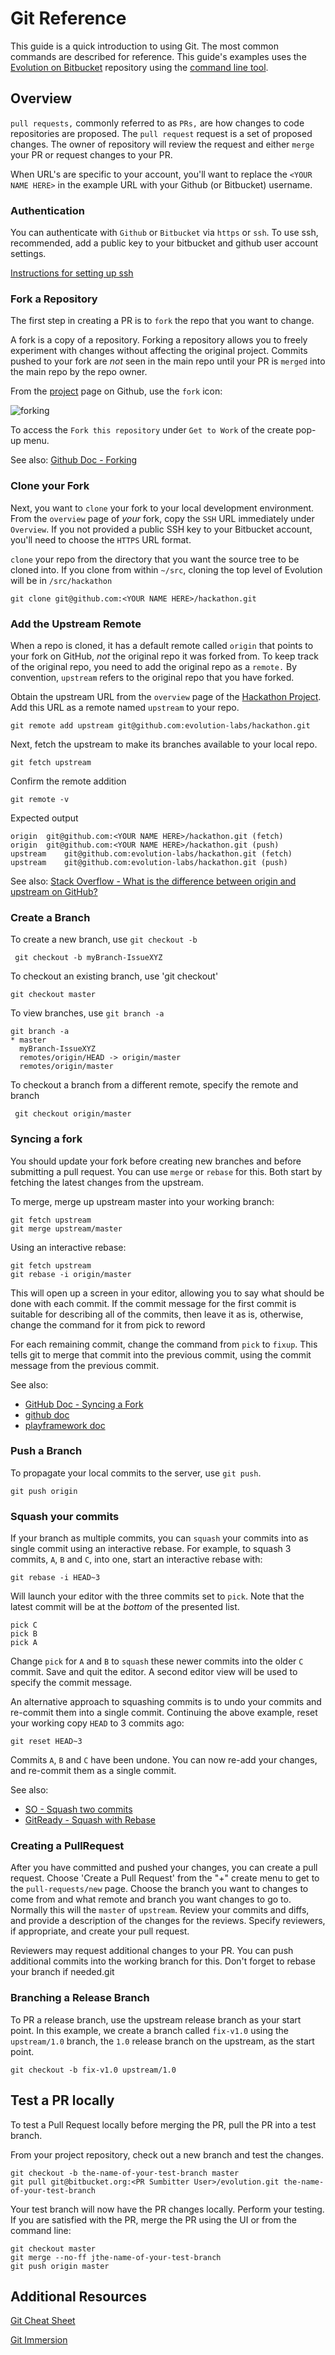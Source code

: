 # Git Reference

This guide is a quick introduction to using Git. The most common commands are described for reference. This guide's examples uses the [Evolution on Bitbucket](https://bitbucket.org/nx-team/evolution/src) repository using the [command line tool](https://help.github.com/articles/set-up-git/#setting-up-git). 

## Overview

`pull requests,` commonly referred to as `PRs,` are how changes to code repositories are proposed. The `pull request` request is a set of proposed changes. The owner of repository will review the request and either `merge` your PR or request changes to your PR.
  
When URL's are specific to your account, you'll want to replace the `<YOUR NAME HERE>` in the example URL with your Github (or Bitbucket) username.

### Authentication

You can authenticate with `Github` or `Bitbucket` via `https` or `ssh`. To use ssh, recommended, add a public key to your bitbucket and github user account settings.
 
[Instructions for setting up ssh](/doc/setting-up-ssh.md)

### Fork a Repository 

The first step in creating a PR is to `fork` the repo that you want to change.

A fork is a copy of a repository. Forking a repository allows you to freely experiment with changes without affecting the original project. Commits pushed to your fork are _not_ seen in the main repo until your PR is `merged` into the main repo by the repo owner.

From the [project](https://github.com/evolution-labs/hackathon) page on Github, use the `fork` icon:
 
![forking](resources/fork-repository.jpeg)

To access the `Fork this repository` under `Get to Work` of the create pop-up menu.

See also: [Github Doc - Forking](https://help.github.com/articles/fork-a-repo/)

### Clone your Fork

Next, you want to `clone` your fork to your local development environment.
 From the `overview` page of _your_ fork, copy the `SSH` URL immediately under `Overview`.
 If you not provided a public SSH key to your Bitbucket account, you'll need to choose
 the `HTTPS` URL format.

`clone` your repo from the directory that you want the source tree to be cloned into. If you clone
  from within `~/src`, cloning the top level of Evolution will be in `/src/hackathon`

``` 
git clone git@github.com:<YOUR NAME HERE>/hackathon.git
```

### Add the Upstream Remote

When a repo is cloned, it has a default remote called `origin` that points to your
 fork on GitHub, _not_ the original repo it was forked from.
To keep track of the original repo, you need to add the original repo as a `remote.`
By convention, `upstream` refers to the original repo that you have forked.

Obtain the upstream URL from the `overview` page of the
 [Hackathon Project](git@github.com:evolution-labs/hackathon.git).
 Add this URL as a remote named `upstream` to your repo.

```
git remote add upstream git@github.com:evolution-labs/hackathon.git
```

Next, fetch the upstream to make its branches available to your local repo.
```
git fetch upstream
```

Confirm the remote addition
```
git remote -v
```

Expected output
````
origin	git@github.com:<YOUR NAME HERE>/hackathon.git (fetch)
origin	git@github.com:<YOUR NAME HERE>/hackathon.git (push)
upstream	git@github.com:evolution-labs/hackathon.git (fetch)
upstream	git@github.com:evolution-labs/hackathon.git (push)
````

See also:
 [Stack Overflow - What is the difference between origin and upstream on GitHub?](https://stackoverflow.com/questions/9257533/what-is-the-difference-between-origin-and-upstream-on-github#9257901)

### Create a Branch

To create a new branch, use `git checkout -b`
```
 git checkout -b myBranch-IssueXYZ
```

To checkout an existing branch, use 'git checkout'
```
git checkout master
```

To view branches, use `git branch -a`
``` 
git branch -a
* master
  myBranch-IssueXYZ
  remotes/origin/HEAD -> origin/master
  remotes/origin/master

```

To checkout a branch from a different remote, specify the remote and branch
```
 git checkout origin/master
```

### Syncing a fork

You should update your fork before creating new branches and before submitting a pull request.
 You can use `merge` or `rebase` for this. Both start by fetching the latest changes from the upstream.  

To merge, merge up upstream master into your working branch:

```
git fetch upstream
git merge upstream/master
```

Using an interactive rebase:

```
git fetch upstream
git rebase -i origin/master
```

This will open up a screen in your editor, allowing you to say what should be done with each commit.
 If the commit message for the first commit is suitable for describing all of the commits, then leave it as is,
 otherwise, change the command for it from pick to reword

For each remaining commit, change the command from `pick` to `fixup`. This tells git to merge that commit into the
 previous commit, using the commit message from the previous commit.

See also:
  * [GitHub Doc - Syncing a Fork](https://help.github.com/articles/syncing-a-fork/)
  * [github doc](https://help.github.com/articles/syncing-a-fork)
  * [playframework doc](https://playframework.com/documentation/2.6.x/WorkingWithGit)

### Push a Branch 
 
To propagate your local commits to the server, use `git push`. 

```
git push origin
```

### Squash your commits

If your branch as multiple commits, you can `squash` your commits into as single commit using an interactive rebase.
 For example, to squash 3 commits, `A`, `B` and `C`, into one, start an interactive rebase with:

```
git rebase -i HEAD~3
```

Will launch your editor with the three commits set to `pick`. Note that the latest commit will be at
 the _bottom_ of the presented list.
```
pick C
pick B
pick A
```

Change `pick` for `A` and `B` to `squash` these newer commits into the older `C` commit.
 Save and quit the editor. A second editor view will be used to specify the commit message.
 
An alternative approach to squashing commits is to undo your commits and re-commit them into a single commit.
 Continuing the above example, reset your working copy `HEAD` to 3 commits ago:
```
git reset HEAD~3
``` 

Commits `A`, `B` and `C` have been undone. You can now re-add your changes, and re-commit them as a single commit.

See also:
 * [SO - Squash two commits](https://stackoverflow.com/questions/2563632/how-can-i-merge-two-commits-into-one)
 * [GitReady - Squash with Rebase](http://gitready.com/advanced/2009/02/10/squashing-commits-with-rebase.html)

### Creating a PullRequest

After you have committed and pushed your changes, you can create a pull request. Choose 'Create a Pull Request' from
the "+" create menu to get to the `pull-requests/new` page. Choose the branch you want to changes to come from and what
remote and branch you want changes to go to. Normally this will the `master` of `upstream`. Review your commits and diffs,
and provide a description of the changes for the reviews. Specify reviewers, if appropriate, and create your pull request.

Reviewers may request additional changes to your PR. You can push additional commits into the working branch for this.
 Don't forget to rebase your branch if needed.git 

### Branching a Release Branch

To PR a release branch, use the upstream release branch as your start point.
 In this example, we create a branch called `fix-v1.0` using the `upstream/1.0` branch,
 the `1.0` release branch on the upstream, as the start point.
 
``` 
git checkout -b fix-v1.0 upstream/1.0
```

## Test a PR locally

To test a Pull Request locally before merging the PR, pull the PR into a test branch.

From your project repository, check out a new branch and test the changes.

```
git checkout -b the-name-of-your-test-branch master
git pull git@bitbucket.org:<PR Sumbitter User>/evolution.git the-name-of-your-test-branch
```

Your test branch will now have the PR changes locally. Perform your testing.
If you are satisfied with the PR, merge the PR using the UI or from the command line:

```
git checkout master
git merge --no-ff jthe-name-of-your-test-branch
git push origin master
```

## Additional Resources

[Git Cheat Sheet](http://www.ndpsoftware.com/git-cheatsheet.html)

[Git Immersion](http://gitimmersion.com/)

